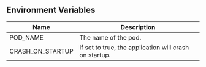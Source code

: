 ## Environment Variables

| Name | Description                                            |
|-------------------|--------------------------------------------------------|
| POD_NAME | The name of the pod.                                   |
| CRASH_ON_STARTUP | If set to true, the application will crash on startup. |
